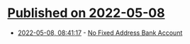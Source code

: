 # [Published on 2022-05-08](index.md)

* [2022-05-08, 08:41:17](https://news.ycombinator.com/item?id=31302310) - [No Fixed Address Bank Account](https://www.hsbc.co.uk/help/money-worries/no-fixed-address/)
